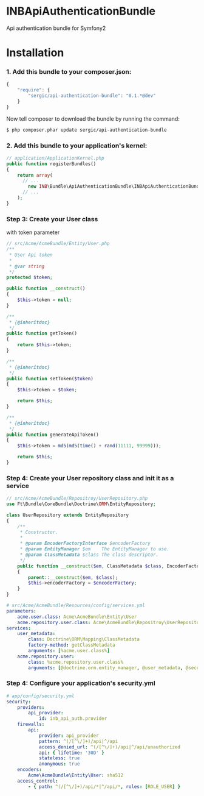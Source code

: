 INBApiAuthenticationBundle
==========================

Api authentication bundle for Symfony2

Installation
============

### 1. Add this bundle to your composer.json:

```js
{
    "require": {
        "sergic/api-authentication-bundle": "0.1.*@dev"
    }
}
```

Now tell composer to download the bundle by running the command:

``` bash
$ php composer.phar update sergic/api-authentication-bundle
```

### 2. Add this bundle to your application's kernel:

``` php
// application/ApplicationKernel.php
public function registerBundles()
{
    return array(
      // ...
        new INB\Bundle\ApiAuthenticationBundle\INBApiAuthenticationBundle(),
      // ...
    );
}
```

### Step 3: Create your User class

with token parameter

``` php
// src/Acme/AcmeBundle/Entity/User.php
/**
 * User Api token
 *
 * @var string
 */
protected $token;

public function __construct()
{
    $this->token = null;
}

/**
 * {@inheritdoc}
 */
public function getToken()
{
    return $this->token;
}

/**
 * {@inheritdoc}
 */
public function setToken($token)
{
    $this->token = $token;

    return $this;
}

/**
 * {@inheritdoc}
 */
public function generateApiToken()
{
    $this->token = md5(md5(time() + rand(11111, 99999)));

    return $this;
}
```

### Step 4: Create your User repository class and init it as a service
``` php
// src/Acme/AcmeBundle/Repositroy/UserRepository.php
use Ft\Bundle\CoreBundle\Doctrine\ORM\EntityRepository;

class UserRepository extends EntityRepository
{
    /**
     * Constructor.
     *
     * @param EncoderFactoryInterface $encoderFactory
     * @param EntityManager $em    The EntityManager to use.
     * @param ClassMetadata $class The class descriptor.
     */
    public function __construct($em, ClassMetadata $class, EncoderFactoryInterface $encoderFactory = null)
    {
        parent::__construct($em, $class);
        $this->encoderFactory = $encoderFactory;
    }
}
```

``` yml
# src/Acme/AcmeBundle/Resources/config/services.yml
parameters:
    acme.user.class: Acme\AcmeBundle\Entity\User
    acme.repository.user.class: Acme\AcmeBundle\Repositroy\UserRepository
services:
    user_metadata:
        class: Doctrine\ORM\Mapping\ClassMetadata
        factory-method: getClassMetadata
        arguments: [%acme.user.class%]
    acme.repository.user:
        class: %acme.repository.user.class%
        arguments: [@doctrine.orm.entity_manager, @user_metadata, @security.encoder_factory]
```

### Step 4: Configure your application's security.yml
``` yaml
# app/config/security.yml
security:
    providers:
        api_provider:
            id: inb_api_auth.provider
    firewalls:
        api:
            provider: api_provider
            pattern: ^(/[^\/]+)/api|^/api
            access_denied_url: ^(/[^\/]+)/api|^/api/unauthorized
            api: { lifetime: '30D' }
            stateless: true
            anonymous: true
    encoders:
        Acme\AcmeBundle\Entity\User: sha512
    access_control:
        - { path: ^(/[^\/]+)/api/*|^/api/*, roles: [ROLE_USER] }
```